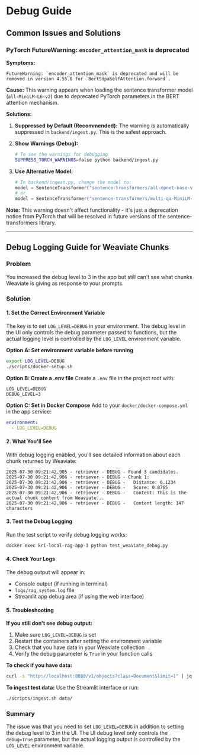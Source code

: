 # Debug Guide

## Common Issues and Solutions

### PyTorch FutureWarning: `encoder_attention_mask` is deprecated

**Symptoms:**
```
FutureWarning: `encoder_attention_mask` is deprecated and will be removed in version 4.55.0 for `BertSdpaSelfAttention.forward`.
```

**Cause:**
This warning appears when loading the sentence transformer model (`all-MiniLM-L6-v2`) due to deprecated PyTorch parameters in the BERT attention mechanism.

**Solutions:**

1. **Suppressed by Default (Recommended):**
   The warning is automatically suppressed in `backend/ingest.py`. This is the safest approach.

2. **Show Warnings (Debug):**
   ```bash
   # To see the warnings for debugging
   SUPPRESS_TORCH_WARNINGS=false python backend/ingest.py
   ```

3. **Use Alternative Model:**
   ```python
   # In backend/ingest.py, change the model to:
   model = SentenceTransformer("sentence-transformers/all-mpnet-base-v2")  # 768d, better quality
   # or
   model = SentenceTransformer("sentence-transformers/multi-qa-MiniLM-L6-cos-v1")  # 384d, similar
   ```

**Note:** This warning doesn't affect functionality - it's just a deprecation notice from PyTorch that will be resolved in future versions of the sentence-transformers library.

---

## Debug Logging Guide for Weaviate Chunks

### Problem
You increased the debug level to 3 in the app but still can't see what chunks Weaviate is giving as response to your prompts.

### Solution

#### 1. Set the Correct Environment Variable

The key is to set `LOG_LEVEL=DEBUG` in your environment. The debug level in the UI only controls the debug parameter passed to functions, but the actual logging level is controlled by the `LOG_LEVEL` environment variable.

**Option A: Set environment variable before running**
```bash
export LOG_LEVEL=DEBUG
./scripts/docker-setup.sh
```

**Option B: Create a .env file**
Create a `.env` file in the project root with:
```
LOG_LEVEL=DEBUG
DEBUG_LEVEL=3
```

**Option C: Set in Docker Compose**
Add to your `docker/docker-compose.yml` in the app service:
```yaml
environment:
  - LOG_LEVEL=DEBUG
```

#### 2. What You'll See

With debug logging enabled, you'll see detailed information about each chunk returned by Weaviate:

```
2025-07-30 09:21:42,905 - retriever - DEBUG - Found 3 candidates.
2025-07-30 09:21:42,906 - retriever - DEBUG - Chunk 1:
2025-07-30 09:21:42,906 - retriever - DEBUG -   Distance: 0.1234
2025-07-30 09:21:42,906 - retriever - DEBUG -   Score: 0.8765
2025-07-30 09:21:42,906 - retriever - DEBUG -   Content: This is the actual chunk content from Weaviate...
2025-07-30 09:21:42,906 - retriever - DEBUG -   Content length: 147 characters
```

#### 3. Test the Debug Logging

Run the test script to verify debug logging works:
```bash
docker exec kri-local-rag-app-1 python test_weaviate_debug.py
```

#### 4. Check Your Logs

The debug output will appear in:
- Console output (if running in terminal)
- `logs/rag_system.log` file
- Streamlit app debug area (if using the web interface)

#### 5. Troubleshooting

**If you still don't see debug output:**
1. Make sure `LOG_LEVEL=DEBUG` is set
2. Restart the containers after setting the environment variable
3. Check that you have data in your Weaviate collection
4. Verify the debug parameter is `True` in your function calls

**To check if you have data:**
```bash
curl -s "http://localhost:8080/v1/objects?class=Document&limit=1" | jq .
```

**To ingest test data:**
Use the Streamlit interface or run:
```bash
./scripts/ingest.sh data/
```

### Summary

The issue was that you need to set `LOG_LEVEL=DEBUG` in addition to setting the debug level to 3 in the UI. The UI debug level only controls the `debug=True` parameter, but the actual logging output is controlled by the `LOG_LEVEL` environment variable. 